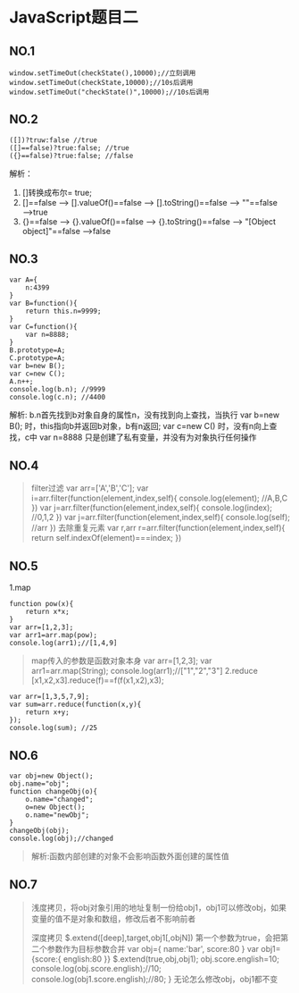 # JavaScript题目二
## NO.1
    window.setTimeOut(checkState(),10000);//立刻调用
    window.setTimeOut(checkState,10000);//10s后调用
    window.setTimeOut("checkState()",10000);//10s后调用
## NO.2
    ([])?truw:false //true
    ([]==false)?true:false; //true
    ({}==false)?true:false; //false
解析：
1. []转换成布尔= true;
2.  []==false ——> [].valueOf()==false ——> [].toString()==false ——> ""==false ——>true
3. {}==false ——> {}.valueOf()==false ——> {}.toString()==false ——> "[Object object]"==false ——>false
## NO.3
    var A={
    	n:4399
    }
    var B=function(){
    	return this.n=9999;
    }
    var C=function(){
    	var n=8888;
    }
    B.prototype=A;
    C.prototype=A;
    var b=new B();
    var c=new C();
    A.n++;
    console.log(b.n); //9999
    console.log(c.n); //4400
解析:
b.n首先找到b对象自身的属性n，没有找到向上查找，当执行
    var b=new B();
时，this指向b并返回b对象，b有n返回;
    var c=new C()
时，没有n向上查找，c中
    var n=8888 
只是创建了私有变量，并没有为对象执行任何操作
## NO.4
> filter过滤
    var arr=['A','B','C'];
    var i=arr.filter(function(element,index,self){
    	console.log(element); //A,B,C
    })
    var j=arr.filter(function(element,index,self){
    		console.log(index);  //0,1,2
    })
    var j=arr.filter(function(element,index,self){
    	console.log(self);  //arr
    })
去除重复元素
    var r,arr
    r=arr.filter(function(element,index,self){
    	return self.indexOf(element)===index;
    })
## NO.5
1.map
    
    function pow(x){
    	return x*x;
    }
    var arr=[1,2,3];
    var arr1=arr.map(pow); 
    console.log(arr1);//[1,4,9]
>map传入的参数是函数对象本身
    var arr=[1,2,3];
    var arr1=arr.map(String);
    console.log(arr1);//["1","2","3"]
2.reduce
>[x1,x2,x3].reduce(f)==f(f(x1,x2),x3);
    
    var arr=[1,3,5,7,9];
    var sum=arr.reduce(function(x,y){
    	return x+y;
    });
    console.log(sum); //25
## NO.6
    
    var obj=new Object();
    obj.name="obj";
    function changeObj(o){
    	o.name="changed";
    	o=new Object();
    	o.name="newObj";
    }
    changeObj(obj);
    console.log(obj);//changed
> 解析:函数内部创建的对象不会影响函数外面创建的属性值
## NO.7
>浅度拷贝，将obj对象引用的地址复制一份给obj1，obj1可以修改obj，如果变量的值不是对象和数组，修改后者不影响前者
>
>深度拷贝 $.extend([deep],target,obj1[,objN])
>第一个参数为true，会把第二个参数作为目标参数合并
    var obj={
    	name:'bar',
    	score:80
    }
    var obj1={score:{
    	english:80
    }}
    $.extend(true,obj,obj1);
    obj.score.english=10;
    console.log(obj.score.english);//10;
    console.log(obj1.score.english);//80;
    }
>无论怎么修改obj，obj1都不变